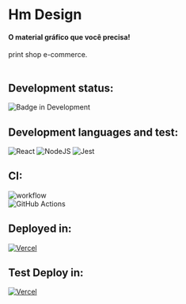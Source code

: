 <h1>Hm Design</h1>
<h4>O material gráfico que você precisa!</h4>
print shop e-commerce.
<br><br>

## Development status:
![Badge in Development](http://img.shields.io/static/v1?label=STATUS&message=IN%20DEVELOPMENT&color=GREEN&style=for-the-badge)

## Development languages and test:
![React](https://img.shields.io/badge/react-%2320232a.svg?style=for-the-badge&logo=react&logoColor=%2361DAFB)
![NodeJS](https://img.shields.io/badge/node.js-6DA55F?style=for-the-badge&logo=node.js&logoColor=white)
![Jest](https://img.shields.io/badge/-jest-%23C21325?style=for-the-badge&logo=jest&logoColor=white)
## CI:
![workflow](https://github.com/hernandemonteiro/hm_design_front/actions/workflows/CI.yml/badge.svg)
<br>
![GitHub Actions](https://img.shields.io/badge/github%20actions-%232671E5.svg?style=for-the-badge&logo=githubactions&logoColor=white)
## Deployed in:
[![Vercel](https://img.shields.io/badge/vercel-%23000000.svg?style=for-the-badge&logo=vercel&logoColor=white)](https://hm-design.vercel.app/)
## Test Deploy in:
[![Vercel](https://img.shields.io/badge/vercel-%23000000.svg?style=for-the-badge&logo=vercel&logoColor=white)](https://hm-design-front-test.vercel.app/)
